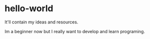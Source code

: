 # hello-world
It'll contain my ideas and resources.

Im a beginner now but I really want to develop and learn programing.

